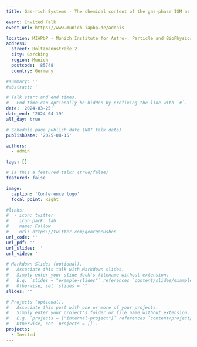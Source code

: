 ```yaml
---
title: Gas-rich Systems - The chemical content of the gas-phase ISM as revealed through infrared emission lines

event: Invited Talk
event_url: https://www.munich-iapbp.de/adonis

location: MIAPbP - Munich Institute for Astro-, Particle and BioPhysics an institute of the Excellence Cluster ORIGINS 
address:
  street: Boltzmannstraße 2
  city: Garching
  region: Munich
  postcode: '85748'
  country: Germany

#summary: ''
#abstract: ''

# Talk start and end times.
#   End time can optionally be hidden by prefixing the line with `#`.
date: '2024-03-25'
date_end: '2024-04-19'
all_day: true

# Schedule page publish date (NOT talk date).
publishDate: '2025-08-15'

authors:
  - admin

tags: []

# Is this a featured talk? (true/false)
featured: false

image:
  caption: 'Conference logo'
  focal_point: Right

#links:
#  - icon: twitter
#    icon_pack: fab
#    name: Follow
#    url: https://twitter.com/georgecushen
url_code: ''
url_pdf: ''
url_slides: ''
url_video: ''

# Markdown Slides (optional).
#   Associate this talk with Markdown slides.
#   Simply enter your slide deck's filename without extension.
#   E.g. `slides = "example-slides"` references `content/slides/example-slides.md`.
#   Otherwise, set `slides = ""`.
slides: ""

# Projects (optional).
#   Associate this post with one or more of your projects.
#   Simply enter your project's folder or file name without extension.
#   E.g. `projects = ["internal-project"]` references `content/project/deep-learning/index.md`.
#   Otherwise, set `projects = []`.
projects:
  - Invited
---
```

